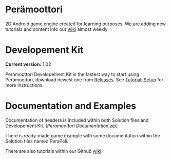 # Perämoottori
2D Android game engine created for learning purposes. We are adding new tutorials and content into our  [wiki](https://github.com/Grimcode/Peramoottori/wiki/Tutorials) almost weekly.

# Developement Kit
**Current version:** 1.02

Perämoottori Developement Kit is the fastest way to start using Perämoottori, download newest one from [Releases](https://github.com/Grimcode/Peramoottori/releases/tag/1.02). See [Tutorial: Setup](https://github.com/Grimcode/Peramoottori/wiki/Tutorial:-Setup) for more instructions.

# Documentation and Examples
Documentation of headers is included within both Solution files and Developement Kit. _(Peramoottori Documentation.zip)_

There is ready-made game example with some documentation within the Solution files named PeraPeli.

There are also tutorials within our Github [wiki](https://github.com/Grimcode/Peramoottori/wiki/Tutorials).
